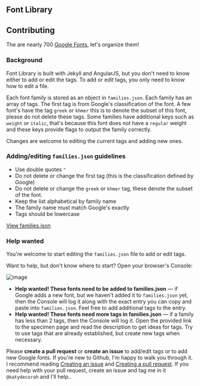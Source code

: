 Font Library
-----------

## Contributing

The are nearly 700 [Google Fonts](http://www.google.com/fonts), let's organize them!

### Background

Font Library is built with Jekyll and AngularJS, but you don't need to know either to add or edit the tags. To add or edit tags, you only need to know how to edit a file.

Each font family is stored as an object in `families.json`. Each family has an array of tags. The first tag is from Google's classification of the font. A few font's have the tag `greek` or `khmer` this is to denote the subset of this font, please do not delete these tags. Some families have additional keys such as `weight` or `italic`, that's because this font does not have a `regular` weight and these keys provide flags to output the family correctly.

Changes are welcome to editing the current tags and adding new ones.

### Adding/editing `families.json` guidelines

* Use double quotes `"`
* Do not delete or change the first tag (this is the classification defined by Google)
* Do not delete or change the `greek` or `khmer` tag, these denote the subset of the font.
* Keep the list alphabetical by family name
* The family name must match Google's exactly
* Tags should be lowercase

[View families.json](https://github.com/katydecorah/font-library/blob/gh-pages/families.json)

### Help wanted

You're welcome to start editing the `families.json` file to add or edit tags.

Want to help, but don't know where to start? Open your browser's Console:

![image](https://cloud.githubusercontent.com/assets/2180540/7383722/5d37c0b6-edf2-11e4-8b51-d271c7529385.png)

* **Help wanted! These fonts need to be added to families.json** &mdash; if Google adds a new font, but we haven't added it to `families.json` yet, then the Console will log it along with the exact entry you can copy and paste into `families.json`. Feel free to add additional tags to the entry.
* **Help wanted! These fonts need more tags in families.json** &mdash; if a family has less than 2 tags, then the Console will log it. Open the provided link to the specimen page and read the description to get ideas for tags. Try to use tags that are already established, but create new tags when necessary.

Please **create a pull request** or **create an issue** to add/edit tags or to add new Google fonts. If you're new to Github, I'm happy to walk you through it. I recommend reading [Creating an issue](https://help.github.com/articles/creating-an-issue/) and [Creating a pull request](https://help.github.com/articles/creating-a-pull-request/). If you need help with your pull request, create an issue and tag me in it `@katydecorah` and I'll help..
